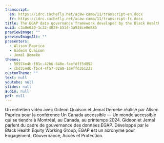 ```yaml
---
transcript:
  en: https://idrc.cachefly.net/acaw-cama/11/transcript-en.docx
  fr: https://idrc.cachefly.net/acaw-cama/11/transcript-fr.docx
title: The EGAP data governance framework developed by the Black Health Equity Working Group
uuid: c3a8e020-1c32-4029-b514-3a938ce0e885
previewImage: ""
previewImageAlt: ""
presenters:
  - Alison Paprica
  - Gideon Quaison
  - Jemal Demeke
themes:
  - 50974e4b-f81c-42b6-848e-faefdff5d892
  - cbd35edb-f5c4-4f57-92a0-18effd3b1233
customTheme: ""
text: null
youtube: null
slides: null
audio: null
pdf: null
---
```

Un entretien vidéo avec Gideon Quaison et Jemal Demeke réalisé par Alison Paprica pour la conférence Un Canada accessible — Un monde accessible qui se tiendra à Montréal, au Canada, au printemps 2024. Gideon et Jemal parlent du cadre de gouvernance des données EGAP. Développé par le Black Health Equity Working Group, EGAP est un acronyme pour Engagement, Gouvernance, Accès et Protection.
